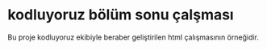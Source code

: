 # kodluyoruz bölüm sonu çalşması
Bu proje kodluyoruz ekibiyle beraber geliştirilen html çalışmasının örneğidir.
